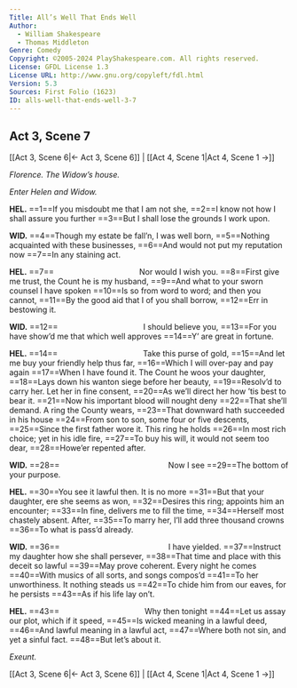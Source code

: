 ```yaml
---
Title: All’s Well That Ends Well
Author: 
  - William Shakespeare
  - Thomas Middleton
Genre: Comedy
Copyright: ©2005-2024 PlayShakespeare.com. All rights reserved.
License: GFDL License 1.3
License URL: http://www.gnu.org/copyleft/fdl.html
Version: 5.3
Sources: First Folio (1623)
ID: alls-well-that-ends-well-3-7
---
```


## Act 3, Scene 7
[[Act 3, Scene 6|← Act 3, Scene 6]] | [[Act 4, Scene 1|Act 4, Scene 1 →]]

*Florence. The Widow’s house.*

*Enter Helen and Widow.*

**HEL.**
==1==If you misdoubt me that I am not she,
==2==I know not how I shall assure you further
==3==But I shall lose the grounds I work upon.

**WID.**
==4==Though my estate be fall’n, I was well born,
==5==Nothing acquainted with these businesses,
==6==And would not put my reputation now
==7==In any staining act.

**HEL.**
==7==           Nor would I wish you.
==8==First give me trust, the Count he is my husband,
==9==And what to your sworn counsel I have spoken
==10==Is so from word to word; and then you cannot,
==11==By the good aid that I of you shall borrow,
==12==Err in bestowing it.

**WID.**
==12==           I should believe you,
==13==For you have show’d me that which well approves
==14==Y’ are great in fortune.

**HEL.**
==14==           Take this purse of gold,
==15==And let me buy your friendly help thus far,
==16==Which I will over-pay and pay again
==17==When I have found it. The Count he woos your daughter,
==18==Lays down his wanton siege before her beauty,
==19==Resolv’d to carry her. Let her in fine consent,
==20==As we’ll direct her how ’tis best to bear it.
==21==Now his important blood will nought deny
==22==That she’ll demand. A ring the County wears,
==23==That downward hath succeeded in his house
==24==From son to son, some four or five descents,
==25==Since the first father wore it. This ring he holds
==26==In most rich choice; yet in his idle fire,
==27==To buy his will, it would not seem too dear,
==28==Howe’er repented after.

**WID.**
==28==              Now I see
==29==The bottom of your purpose.

**HEL.**
==30==You see it lawful then. It is no more
==31==But that your daughter, ere she seems as won,
==32==Desires this ring; appoints him an encounter;
==33==In fine, delivers me to fill the time,
==34==Herself most chastely absent. After,
==35==To marry her, I’ll add three thousand crowns
==36==To what is pass’d already.

**WID.**
==36==              I have yielded.
==37==Instruct my daughter how she shall persever,
==38==That time and place with this deceit so lawful
==39==May prove coherent. Every night he comes
==40==With musics of all sorts, and songs compos’d
==41==To her unworthiness. It nothing steads us
==42==To chide him from our eaves, for he persists
==43==As if his life lay on’t.

**HEL.**
==43==           Why then tonight
==44==Let us assay our plot, which if it speed,
==45==Is wicked meaning in a lawful deed,
==46==And lawful meaning in a lawful act,
==47==Where both not sin, and yet a sinful fact.
==48==But let’s about it.

*Exeunt.*

[[Act 3, Scene 6|← Act 3, Scene 6]] | [[Act 4, Scene 1|Act 4, Scene 1 →]]